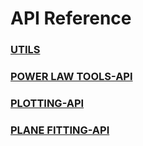 
# API Reference

### [UTILS](api/utils.md)
### [POWER LAW TOOLS-API](api/power_law_tools.md)
### [PLOTTING-API](api/plotting.md)
### [PLANE FITTING-API](api/ransac3D.py)
